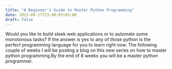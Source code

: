 ```yaml
---
title: "A Beginner's Guide to Master Python Programming"
date: 2023-09-17T23:40:07+03:00
draft: false
---
```


Would you like to build sleek web applications or to automate some monotonous tasks? If the answer is  yes to any of those python is the perfect programming language for you to learn right now. The following couple of weeks I will be posting a blog on this new series on how to master python programming.By the end of 8 weeks you will be a master python programmer.
